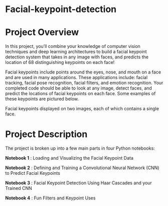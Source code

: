 # Facial-keypoint-detection

# Project Overview

In this project, you’ll combine your knowledge of computer vision techniques and deep learning architectures to build a facial keypoint detection system that takes in any image with faces, and predicts the location of 68 distinguishing keypoints on each face!

Facial keypoints include points around the eyes, nose, and mouth on a face and are used in many applications. These applications include: facial tracking, facial pose recognition, facial filters, and emotion recognition. Your completed code should be able to look at any image, detect faces, and predict the locations of facial keypoints on each face. Some examples of these keypoints are pictured below.


Facial keypoints displayed on two images, each of which contains a single face.



# Project Description

The project is broken up into a few main parts in four Python notebooks:

**Notebook 1** : Loading and Visualizing the Facial Keypoint Data

**Notebook 2** : Defining and Training a Convolutional Neural Network (CNN) to Predict Facial Keypoints

**Notebook 3** : Facial Keypoint Detection Using Haar Cascades and your Trained CNN

**Notebook 4** : Fun Filters and Keypoint Uses

